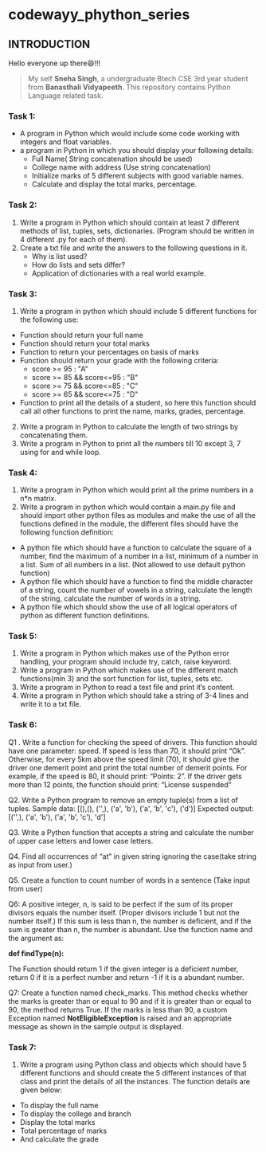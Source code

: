 # codewayy_phython_series
## INTRODUCTION
Hello everyone up there:smile:!!!

>My self **Sneha Singh**, a undergraduate Btech CSE 3rd year student from **Banasthali Vidyapeeth**.
>This repository contains Python Language related task.
### Task 1:
- A program in Python which would include some code working with integers and float variables.
- a program in Python in which you should display your following details:
  -  Full Name( String concatenation should be used)
  -  College name with address (Use string concatenation)
  -  Initialize marks of 5 different subjects with good variable names.
  -  Calculate and display the total marks, percentage.
  
### Task 2:
  1. Write a program in Python which should contain at least 7 different methods
      of list, tuples, sets, dictionaries. (Program should be written in 4 different .py
      for each of them).
  2. Create a txt file and write the answers to the following questions in it.
      - Why is list used?
      - How do lists and sets differ?
      - Application of dictionaries with a real world example.
      
### Task 3:
 1. Write a program in python which should include 5 different functions for the
following use:
   - Function should return your full name
   - Function should return your total marks
   - Function to return your percentages on basis of marks
   - Function should return your grade with the following criteria:
     - score >= 95 : "A"
     - score >= 85 && score<=95 : "B"
     - score >= 75 && score<=85 : "C"
     - score >= 65 && score<=75 : "D"
  - Function to print all the details of a student, so here this function
should call all other functions to print the name, marks, grades,
percentage.
2. Write a program in Python to calculate the length of two strings by
concatenating them.
3. Write a program in Python to print all the numbers till 10 except 3, 7 using
for and while loop.

### Task 4:
1. Write a program in Python which would print all the prime numbers in a n*n
matrix.
2. Write a program in python which would contain a main.py file and should
import other python files as modules and make the use of all the functions
defined in the module, the different files should have the following function
definition:
- A python file which should have a function to calculate the square of a
number, find the maximum of a number in a list, minimum of a
number in a list. Sum of all numbers in a list. (Not allowed to use
default python function)
- A python file which should have a function to find the middle
character of a string, count the number of vowels in a string, calculate
the length of the string, calculate the number of words in a string.
- A python file which should show the use of all logical operators of
python as different function definitions.


### Task 5:
1. Write a program in Python which makes use of the Python error handling,
your program should include try, catch, raise keyword.
2. Write a program in Python which makes use of the different match
functions(min 3) and the sort function for list, tuples, sets etc.
3. Write a program in Python to read a text file and print it’s content.
4. Write a program in Python which should take a string of 3-4 lines and write
it to a txt file.


### Task 6:
Q1 . Write a function for checking the speed of drivers. This function should
have one parameter: speed.
If speed is less than 70, it should print “Ok”.
Otherwise, for every 5km above the speed limit (70), it should give the driver
one demerit point and print the total number of demerit points. For example, if
the speed is 80, it should print: “Points: 2”.
If the driver gets more than 12 points, the function should print: “License
suspended”

Q2. Write a Python program to remove an empty tuple(s) from a list of tuples.
Sample data: [(),(), ('',), ('a', 'b'), ('a', 'b', 'c'), ('d')]
Expected output: [('',), ('a', 'b'), ('a', 'b', 'c'), 'd']

Q3. Write a Python function that accepts a string and calculate the number of
upper case letters and lower case letters.

Q4. Find all occurrences of “at” in given string ignoring the case(take string as
input from user.)

Q5. Create a function to count number of words in a sentence (Take input from
user)

Q6: A positive integer, n, is said to be perfect if the sum of its proper divisors
equals the number itself. (Proper divisors include 1 but not the number itself.) If
this sum is less than n, the number is deficient, and if the sum is greater than n,
the number is abundant.
Use the function name and the argument as:

**def findType(n):**

The Function should return 1 if the given integer is a deficient number, return 0
if it is a perfect number and return -1 if it is a abundant number.

Q7: Create a function named check_marks.
This method checks whether the marks is greater than or equal to 90 and if it is
greater than or equal to 90, the method returns True.
If the marks is less than 90, a custom Exception named **NotEligibleException** is
raised and an appropriate message as shown in the sample output is displayed.


### Task 7:
1. Write a program using Python class and objects which should have 5 different functions
and should create the 5 different instances of that class and print the details of all the
instances. The function details are given below:
- To display the full name
- To display the college and branch
- Display the total marks
- Total percentage of marks
- And calculate the grade
